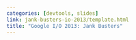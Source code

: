 ```yaml
---
categories: [devtools, slides]
link: jank-busters-io-2013/template.html
title: "Google I/O 2013: Jank Busters"
---
```

